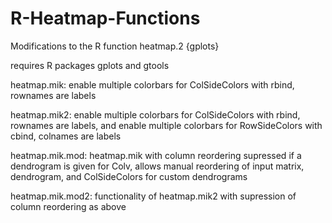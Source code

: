 R-Heatmap-Functions
===================

Modifications to the R function heatmap.2 {gplots}

requires R packages gplots and gtools

heatmap.mik: enable multiple colorbars for ColSideColors with rbind, rownames are labels

heatmap.mik2: enable multiple colorbars for ColSideColors with rbind, rownames are labels, and enable multiple colorbars for RowSideColors with cbind, colnames are labels


heatmap.mik.mod: heatmap.mik with column reordering supressed if a dendrogram is given for Colv, allows manual reordering of input matrix, dendrogram, and ColSideColors for custom dendrograms

heatmap.mik.mod2: functionality of heatmap.mik2 with supression of column reordering as above
